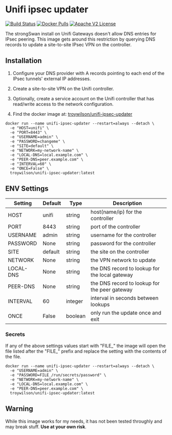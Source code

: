 # Unifi ipsec updater

[![Build Status](https://travis-ci.org/troywilson/unifi-ipsec-updater.svg?branch=master)](https://travis-ci.org/troywilson/unifi-ipsec-updater) [![Docker Pulls](https://img.shields.io/docker/pulls/troywilson/unifi-ipsec-updater.svg)](https://hub.docker.com/r/troywilson/unifi-ipsec-updater/) [![Apache V2 License](https://img.shields.io/badge/license-Apache%20V2-blue.svg)](https://github.com/troywilson/unifi-ipsec-updater/blob/master/LICENSE)

The strongSwan install on Unifi Gateways doesn't allow DNS entries for IPsec peering. This image gets around this restriction by querying DNS records to update a site-to-site IPsec VPN on the controller.

## Installation

1. Configure your DNS provider with A records pointing to each end of the IPsec tunnels' external IP addresses.

2. Create a site-to-site VPN on the Unifi controller.

3. Optionally, create a service account on the Unifi controller that has read/write access to the network configuration.

4. Find the docker image at: [troywilson/unifi-ipsec-updater](https://hub.docker.com/r/troywilson/unifi-ipsec-updater)

```
docker run --name unifi-ipsec-updater --restart=always --detach \
  -e "HOST=unifi" \
  -e "PORT=8443" \
  -e "USERNAME=admin" \
  -e "PASSWORD=changeme" \
  -e "SITE=default" \
  -e "NETWORK=my-network-name" \
  -e "LOCAL-DNS=local.example.com" \
  -e "PEER-DNS=peer.example.com" \
  -e "INTERVAL=60" \
  -e "ONCE=False" \
  troywilson/unifi-ipsec-updater:latest
```

## ENV Settings

| Setting | Default | Type | Description |
| --- | --- | --- | --- |
| HOST | unifi | string | host(name/ip) for the controller |
| PORT | 8443 | string | port of the controller |
| USERNAME | admin | string | username for the controller |
| PASSWORD | None | string | password for the controller |
| SITE | default | string | the site on the controller |
| NETWORK | None | string| the VPN network to update |
| LOCAL-DNS | None | string | the DNS record to lookup for the local gateway |
| PEER-DNS | None | string | the DNS record to lookup for the peer gateway |
| INTERVAL | 60 | integer | interval in seconds between lookups |
| ONCE | False | boolean | only run the update once and exit |

### Secrets

If any of the above settings values start with "FILE_" the image will open the file listed after the "FILE_" prefix and replace the setting with the contents of the file.

```
docker run --name unifi-ipsec-updater --restart=always --detach \
  -e "USERNAME=admin" \
  -e "PASSWORD=FILE_/run/secrets/password" \
  -e "NETWORK=my-network-name" \
  -e "LOCAL-DNS=local.example.com" \
  -e "PEER-DNS=peer.example.com" \
  troywilson/unifi-ipsec-updater:latest
```

## Warning

While this image works for my needs, it has not been tested throughly and may break stuff. **Use at your own risk**.
